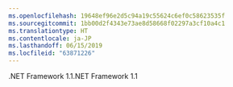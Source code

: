 ```yaml
---
ms.openlocfilehash: 19648ef96e2d5c94a19c55624c6ef0c58623535f
ms.sourcegitcommit: 1bb00d2f4343e73ae8d58668f02297a3cf10a4c1
ms.translationtype: HT
ms.contentlocale: ja-JP
ms.lasthandoff: 06/15/2019
ms.locfileid: "63871226"
---
```

<span data-ttu-id="a9c95-101">.NET Framework 1.1</span><span class="sxs-lookup"><span data-stu-id="a9c95-101">.NET Framework 1.1</span></span>